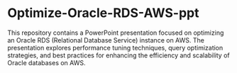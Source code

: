 # Optimize-Oracle-RDS-AWS-ppt
This repository contains a PowerPoint presentation focused on optimizing an Oracle RDS (Relational Database Service) instance on AWS. The presentation explores performance tuning techniques, query optimization strategies, and best practices for enhancing the efficiency and scalability of Oracle databases on AWS.
